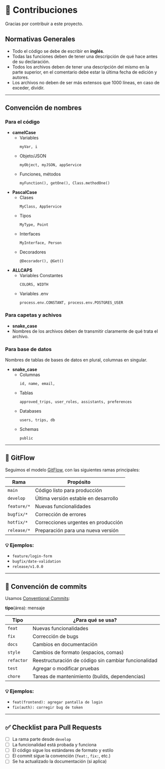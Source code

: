 # 🤝 Contribuciones

Gracias por contribuir a este proyecto.

## Normativas Generales
- Todo el código se debe de escribir en **inglés**.
- Todas las funciones deben de tener una descripción de qué hace antes de su declaración.
- Todos los archivos deben de tener una descripción del mismo en la parte superior, en el comentario debe estar la última fecha de edición y autores.
- Los archivos no deben de ser más extensos que 1000 líneas, en caso de exceder, dividir. 

---

## Convención de nombres

### Para el código

- **camelCase**
    - Variables 
        ```
        myVar, i
        ```
    - Objeto/JSON
        ```
        myObject, myJSON, appService
        ```
    - Funciones, métodos
        ```
        myFunction(), getOne(), Class.methodOne()
        ```
- **PascalCase**
    - Clases
        ```
        MyClass, AppService
        ```
    - Tipos
        ```
        MyType, Point
        ```
    - Interfaces
        ```
        MyInterface, Person
        ```
    - Decoradores
        ```
        @Decorador(), @Get()
        ```
- **ALLCAPS**
    - Variables Constantes
        ```
        COLORS, WIDTH
        ```
    - Variables .env
        ```
        process.env.CONSTANT, process.env.POSTGRES_USER
        ```

### Para capetas y achivos

- **snake_case**
- Nombres de los archivos deben de transmitir claramente de qué trata el archivo.

### Para base de datos

Nombres de tablas de bases de datos en plural, columnas en singular.
- **snake_case**
    - Columnas
        ```
        id, name, email,
        ```
    - Tablas
        ```
        approved_trips, user_roles, assistants, preferences
        ```
    - Databases
        ```
        users, trips, db
        ```
    - Schemas
        ```
        public
        ```
---


## 🧠 GitFlow

Seguimos el modelo [GitFlow](https://nvie.com/posts/a-successful-git-branching-model/), con las siguientes ramas principales:

| Rama          | Propósito                           |
|---------------|-------------------------------------|
| `main`        | Código listo para producción        |
| `develop`     | Última versión estable en desarrollo |
| `feature/*`   | Nuevas funcionalidades              |
| `bugfix/*`    | Corrección de errores               |
| `hotfix/*`    | Correcciones urgentes en producción |
| `release/*`   | Preparación para una nueva versión  |

### 💡 Ejemplos:
- `feature/login-form`
- `bugfix/date-validation`
- `release/v1.0.0`

---

## 💬 Convención de commits

Usamos [Conventional Commits](https://www.conventionalcommits.org/):

**tipo**(área): mensaje

| Tipo      | ¿Para qué se usa?                                         |
| --------- | --------------------------------------------------------- |
| `feat`    |  Nuevas funcionalidades                                   |
| `fix`     |  Corrección de bugs                                       |
| `docs`    |  Cambios en documentación                                 |
| `style`   |  Cambios de formato (espacios, comas)                     |
| `refactor`|  Reestructuración de código sin cambiar funcionalidad     |
| `test`    |  Agregar o modificar pruebas                              |
| `chore`   |  Tareas de mantenimiento (builds, dependencias)           |

### 💡 Ejemplos:
- `feat(frontend): agregar pantalla de login`
- `fix(auth): corregir bug de token`

---

## ✅ Checklist para Pull Requests

- [ ] La rama parte desde `develop`
- [ ] La funcionalidad está probada y funciona
- [ ] El código sigue los estándares de formato y estilo
- [ ] El commit sigue la convención (`feat:`, `fix:`, etc.)
- [ ] Se ha actualizado la documentación (si aplica)